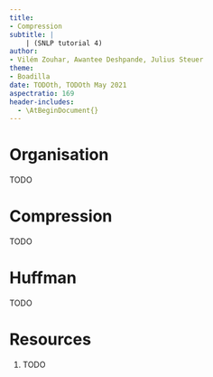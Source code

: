 ```yaml
---
title:
- Compression
subtitle: |
    | (SNLP tutorial 4)
author:
- Vilém Zouhar, Awantee Deshpande, Julius Steuer
theme:
- Boadilla
date: TODOth, TODOth May 2021
aspectratio: 169
header-includes:
  - \AtBeginDocument{}
---
```


# Organisation

TODO

# Compression

TODO

# Huffman

TODO

# Resources

1. TODO